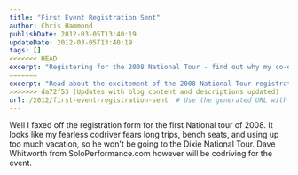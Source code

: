 ```yaml
---
title: "First Event Registration Sent"
author: Chris Hammond
publishDate: 2012-03-05T13:40:19
updateDate: 2012-03-05T13:40:19
tags: []
<<<<<<< HEAD
excerpt: "Registering for the 2008 National Tour - find out why my co-driver is skipping his Dixie National Tour and who'll be replacing him."
=======
excerpt: "Read about the excitement of the 2008 National Tour registration and find out who will be codriving for the Dixie National Tour on SoloPerformance.com!"
>>>>>>> da72f53 (Updates with blog content and descriptions updated)
url: /2012/first-event-registration-sent  # Use the generated URL with year
---
```

<p>Well I faxed off the registration form for the first National tour of 2008. It looks like my fearless codriver fears long trips, bench seats, and using up too much vacation, so he won't be going to the Dixie National Tour. Dave Whitworth from SoloPerformance.com however will be codriving for the event.</p>

